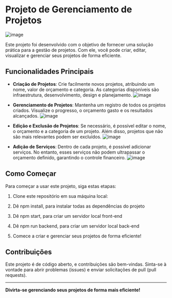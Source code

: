# Projeto de Gerenciamento de Projetos

![image](https://github.com/FilipeGabrielRocha/planejador-projetos/assets/94459039/8fc3526a-c793-44ea-9949-d830825aa658)

Este projeto foi desenvolvido com o objetivo de fornecer uma solução prática para a gestão de projetos. Com ele, você pode criar, editar, visualizar e gerenciar seus projetos de forma eficiente. 

## Funcionalidades Principais

- **Criação de Projetos**: Crie facilmente novos projetos, atribuindo um nome, valor de orçamento e categoria. As categorias disponíveis são infraestrutura, desenvolvimento, design e planejamento.
![image](https://github.com/FilipeGabrielRocha/planejador-projetos/assets/94459039/77561bd5-424d-4a49-a278-7fc08fc7dbdc)

- **Gerenciamento de Projetos**: Mantenha um registro de todos os projetos criados. Visualize o progresso, o orçamento gasto e os resultados alcançados.
![image](https://github.com/FilipeGabrielRocha/planejador-projetos/assets/94459039/4ea88581-9068-4fa9-8b81-e4974a17551b)

- **Edição e Exclusão de Projetos**: Se necessário, é possível editar o nome, o orçamento e a categoria de um projeto. Além disso, projetos que não são mais relevantes podem ser excluídos.
![image](https://github.com/FilipeGabrielRocha/planejador-projetos/assets/94459039/6e274935-62cc-4bda-8e55-0b5f7e956b3e)

- **Adição de Serviços**: Dentro de cada projeto, é possível adicionar serviços. No entanto, esses serviços não podem ultrapassar o orçamento definido, garantindo o controle financeiro.
![image](https://github.com/FilipeGabrielRocha/planejador-projetos/assets/94459039/6fe9abdd-786e-4a12-95e5-5d2ebe51afa0)

## Como Começar

Para começar a usar este projeto, siga estas etapas:

1. Clone este repositório em sua máquina local:

2. Dê npm install, para instalar todas as dependências do projeto
   
3. Dê npm start, para criar um servidor local front-end

4. Dê npm run backend, para criar um servidor local back-end

5. Comece a criar e gerenciar seus projetos de forma eficiente!

## Contribuições

Este projeto é de código aberto, e contribuições são bem-vindas. Sinta-se à vontade para abrir problemas (issues) e enviar solicitações de pull (pull requests).

---

**Divirta-se gerenciando seus projetos de forma mais eficiente!**
